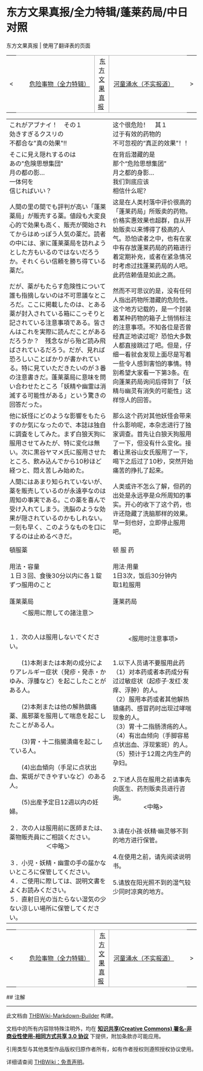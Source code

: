 # 东方文果真报/全力特辑/蓬莱药局/中日对照

<!-- source html: G:\repos\THBWiki-Markdown-Builder\THBWikiMarkdown\Temp\main\5\55\ns0%3A%E4%B8%9C%E6%96%B9%E6%96%87%E6%9E%9C%E7%9C%9F%E6%8A%A5%2F%E5%85%A8%E5%8A%9B%E7%89%B9%E8%BE%91%2F%E8%93%AC%E8%8E%B1%E8%8D%AF%E5%B1%80%2F%E4%B8%AD%E6%97%A5%E5%AF%B9%E7%85%A7.html -->

东方文果真报 | 使用了翻译表的页面

<center>

<table>
<tbody><tr>
<td>&lt;
</td>
<td style="border-top: 1px solid #aaaaaa; border-bottom: 1px solid #aaaaaa; width: 50%; text-align: right"><a href="./东方文果真报-全力特辑-危险事物-中日对照.md" title="东方文果真报/全力特辑/危险事物/中日对照">危险事物（全力特辑）</a>&#160;
</td>
<td style="text-align: center; border-left: 1px solid #aaaaaa; border-right: 1px solid #aaaaaa; border-top: 1px solid #aaaaaa; border-bottom: 1px solid #aaaaaa;">&#160;<a href="./东方文果真报.md" title="东方文果真报">东方文果真报</a>&#160;
</td>
<td style="border-top: 1px solid #aaaaaa; border-bottom: 1px solid #aaaaaa; width: 50%; text-align: left">&#160;<a href="./东方文果真报-不实报道-河童涌水-中日对照.md" title="东方文果真报/不实报道/河童涌水/中日对照">河童涌水（不实报道）</a>
</td>
<td>&gt;
</td></tr></tbody></table>

  
</center>

<table><tbody><tr class="tt-content-header" id="=-1" data-pos="&#91;&quot;=&quot;,1&#93;"><td class="tt-jah" lang="ja"><div class="poem">これがアブナイ！　その１<br>効きすぎるクスリの<br>不都合な"真の効果"!!</div></td><td class="tt-zhh" lang="zh"><div class="poem">这个很危险！　其１<br>过于有效的药物的<br>不可忽视的“真正的效果”！！</div></td></tr><tr class="tt-content-header" id="=-2" data-pos="&#91;&quot;=&quot;,2&#93;"><td class="tt-jah" lang="ja"><div class="poem">そこに見え隠れするのは<br>あの"危険思想集団"<br>月の都の影…<br>一体何を<br>信じればいい？</div></td><td class="tt-zhh" lang="zh"><div class="poem">在背后潜藏的是<br>那个“危险思想集团”<br>月之都的身影…<br>我们到底应该<br>相信什么呢？</div></td></tr><tr class="tt-content" id="=-3" data-pos="&#91;&quot;=&quot;,3&#93;"><td class="tt-ja" lang="ja"><div class="poem">人間の里の間でも評判が高い「蓬莱薬局」が販売する薬。値段も大変良心的で効果も高く、販売が開始されてからはめっぽう人気の薬だ。読者の中には、家に蓬莱薬局を訪れようとした方もいるのではないだろうか。それくらい信頼を勝ち得ている薬だ。</div></td><td class="tt-zh" lang="zh"><div class="poem">这是在人类村落中评价很高的「蓬莱药局」所贩卖的药物。价格实惠效果也超群，自从开始贩卖以来博得了极高的人气。恐怕读者之中，也有在家中有存放蓬莱药局的药箱进行着定期补充，或者在紧急情况时考虑过找蓬莱药局的人吧。此药信赖值是如此之高。</div></td></tr><tr class="tt-content" id="=-4" data-pos="&#91;&quot;=&quot;,4&#93;"><td class="tt-ja" lang="ja"><div class="poem">だが、薬がもたらす危険性について誰も指摘しないのは不可思議なところだ。ここに掲載したのは、とある薬が封入されている箱にこっそりと記されている注意事項である。皆さんはこれを実際に読んだことがあるだろうか？　残念ながら殆ど読み飛ばされているだろう。だが、見れば恐ろしいことばかりが書かれている。特に見ていただきたいのが３番の注意書きだ。蓬莱薬局に意味を問い合わせたところ「妖精や幽霊は消滅する可能性がある」という驚きの回答だった。</div></td><td class="tt-zh" lang="zh"><div class="poem">然而不可思议的是，没有任何人指出药物所潜藏的危险性。这个地方记载的，是一个封装着某种药物的箱子上悄悄标注的注意事项。不知各位是否曾经真正地读过呢？恐怕大多数人都直接跳过了吧。但是，仔细一看就会发现上面尽是写着一些令人感到害怕的事情。特别希望大家看一下第3条。在向蓬莱药局询问后得到了「妖精与幽灵有消失的可能性」这样惊人的回答。</div></td></tr><tr class="tt-content" id="=-5" data-pos="&#91;&quot;=&quot;,5&#93;"><td class="tt-ja" lang="ja"><div class="poem">他に妖怪にどのような影響をもたらすのか気になったので、本誌は独自に調査をしてみた。まず白狼天狗に服用させてみたが、特に変化は無い。次に黒谷ヤマメ氏に服用させたところ、飲み込んでから10秒ほど経つと、悶え苦しみ始めた。</div></td><td class="tt-zh" lang="zh"><div class="poem">那么这个药对其他妖怪会带来什么影响呢，本杂志进行了独家调查。首先让白狼天狗服用了一下，但没有什么变化。接着让黑谷山女氏服用了一下，喝下之后过了10秒，突然开始痛苦的挣扎了起来。</div></td></tr><tr class="tt-content" id="=-6" data-pos="&#91;&quot;=&quot;,6&#93;"><td class="tt-ja" lang="ja"><div class="poem">人間にはあまり知られていないが、薬を販売しているのが永遠亭なのは周知の事実である。この薬を喜んで受け入れてしまう。洗脳のような効果が隠されているのかもしれない。一刻も早く、このようなものを口にするのは止めるべきだ。</div></td><td class="tt-zh" lang="zh"><div class="poem">人类或许不怎么了解，但药的出处是永远亭是众所周知的事实。开心的收下了这个药，也许还隐藏了洗脑那样的效果。早一刻也好，立即停止服用吧。</div></td></tr><tr class="tt-text-header" id="=-7" data-pos="&#91;&quot;=&quot;,7&#93;"><td colspan="2" class="tt-text" lang="zh"><div class="poem"></div></td></tr><tr class="tt-content" id="=-8" data-pos="&#91;&quot;=&quot;,8&#93;"><td class="tt-ja" lang="ja"><div class="poem">頓服薬<br><br>用法・容量<br>１日３回、食後30分以内に各１錠ずつ服用のこと<br><br>蓬莱薬局</div></td><td class="tt-zh" lang="zh"><div class="poem">顿 服 药<br><br>用法·用量<br>1日3次，饭后30分钟内<br>取1粒服用<br><br>蓬莱药局</div></td></tr><tr class="tt-content" id="=-9" data-pos="&#91;&quot;=&quot;,9&#93;"><td class="tt-ja" lang="ja"><div class="poem"><center>＜服用に際しての諸注意＞</center><br><br>１．次の人は服用しないでください。<br><br>　　<span lang="en">(1)</span>本剤または本剤の成分によりアレルギー症状（発疹・発赤・かゆみ、浮腫など）を起こしたことがある人。<br><br>　　<span lang="en">(2)</span>本剤または他の解熱鎮痛薬、風邪薬を服用して喘息を起こしたことがある人。<br><br>　　<span lang="en">(3)</span>胃・十二指腸潰瘍を起こしている人。<br><br>　　<span lang="en">(4)</span>出血傾向（手足に点状出血、紫斑ができやすいなど）のある人。<br><br>　　<span lang="en">(5)</span>出産予定日<span lang="en">12</span>週以内の妊婦。<br><br>２．次の人は服用前に医師または、薬物販売員にご相談ください。<br><center>＜中略＞</center><br>３．小児・妖精・幽霊の手の届かないところに保管してください。<br>４．ご使用に際しては、説明文書をよくお読みください。<br>５．直射日光の当たらない湿気の少ない涼しい場所に保管してください。</div></td><td class="tt-zh" lang="zh"><div class="poem"><center>&lt;服用时注意事项&gt;</center><br><br>1.以下人员请不要服用此药<br> （1）对本药或者本药成分有过过敏症状（起疹子·发红·发痒、浮肿）的人。<br> （2）服用本药或者其他解热镇痛药、感冒药时出现过哮喘现象的人。<br> （3）胃·十二指肠溃疡的人。<br> （4）有出血倾向（手脚容易点状出血、浮现紫斑）的人。<br> （5）预计于12周之内生产的孕妇。<br><br>2.下述人员在服用之前请事先向医生、药剂贩卖员进行咨询。<br><center>&lt;中略&gt;</center><br><br>3.请在小孩·妖精·幽灵够不到的地方进行保管。<br><br>4.在使用之前，请先阅读说明书。<br><br>5.请放在阳光照不到的湿气较少同时凉爽的地方。</div></td></tr></tbody></table>


<center>

<table>
<tbody><tr>
<td>&lt;
</td>
<td style="border-top: 1px solid #aaaaaa; border-bottom: 1px solid #aaaaaa; width: 50%; text-align: right"><a href="./东方文果真报-全力特辑-危险事物-中日对照.md" title="东方文果真报/全力特辑/危险事物/中日对照">危险事物（全力特辑）</a>&#160;
</td>
<td style="text-align: center; border-left: 1px solid #aaaaaa; border-right: 1px solid #aaaaaa; border-top: 1px solid #aaaaaa; border-bottom: 1px solid #aaaaaa;">&#160;<a href="./东方文果真报.md" title="东方文果真报">东方文果真报</a>&#160;
</td>
<td style="border-top: 1px solid #aaaaaa; border-bottom: 1px solid #aaaaaa; width: 50%; text-align: left">&#160;<a href="./东方文果真报-不实报道-河童涌水-中日对照.md" title="东方文果真报/不实报道/河童涌水/中日对照">河童涌水（不实报道）</a>
</td>
<td>&gt;
</td></tr></tbody></table>

  
</center>
## 注解
  
  

  





---

此文档由 [THBWiki-Markdown-Builder](https://github.com/Delsin-Yu/THBWiki-Markdown-Builder) 构建。

文档中的所有内容除特殊注明外，均在 [**知识共享(Creative Commons) 署名-非商业性使用-相同方式共享 3.0 协议**](https://creativecommons.org/licenses/by-sa/3.0/deed.zh-hans) 下提供，附加条款亦可能应用。

引用类型与其他类型作品版权归原作者所有，如有作者授权则遵照授权协议使用。

详细请查阅 [THBWiki：免责声明](https://thbwiki.cc/THBWiki:%E5%85%8D%E8%B4%A3%E5%A3%B0%E6%98%8E)。

